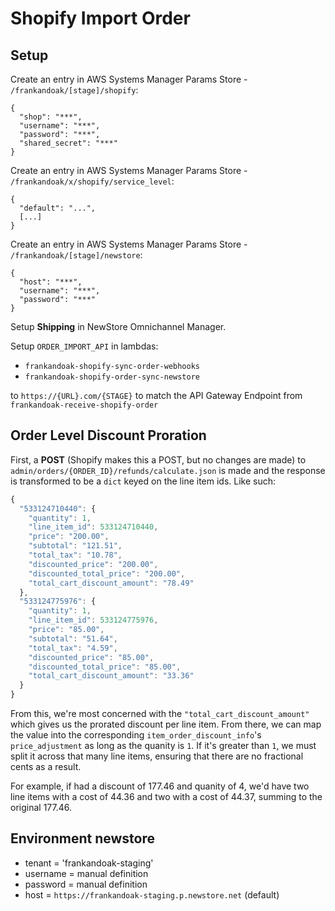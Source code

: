 # Shopify Import Order

## Setup

Create an entry in AWS Systems Manager Params Store - `/frankandoak/[stage]/shopify`:

    {
      "shop": "***",
      "username": "***",
      "password": "***",
      "shared_secret": "***"
    }

Create an entry in AWS Systems Manager Params Store - `/frankandoak/x/shopify/service_level`:

    {
      "default": "...",
      [...]
    }

Create an entry in AWS Systems Manager Params Store - `/frankandoak/[stage]/newstore`:

    {
      "host": "***",
      "username": "***",
      "password": "***"
    }

Setup **Shipping** in NewStore Omnichannel Manager.

Setup `ORDER_IMPORT_API` in lambdas:

* `frankandoak-shopify-sync-order-webhooks`
* `frankandoak-shopify-order-sync-newstore`

to `https://{URL}.com/{STAGE}` to match the API Gateway Endpoint from `frankandoak-receive-shopify-order`

## Order Level Discount Proration

First, a **POST** (Shopify makes this a POST, but no changes are made) to `admin/orders/{ORDER_ID}/refunds/calculate.json` is made and the response is transformed to be a `dict` keyed on the line item ids. Like such:

```javascript
{
  "533124710440": {
    "quantity": 1,
    "line_item_id": 533124710440,
    "price": "200.00",
    "subtotal": "121.51",
    "total_tax": "10.78",
    "discounted_price": "200.00",
    "discounted_total_price": "200.00",
    "total_cart_discount_amount": "78.49"
  },
  "533124775976": {
    "quantity": 1,
    "line_item_id": 533124775976,
    "price": "85.00",
    "subtotal": "51.64",
    "total_tax": "4.59",
    "discounted_price": "85.00",
    "discounted_total_price": "85.00",
    "total_cart_discount_amount": "33.36"
  }
}
```

From this, we're most concerned with the `"total_cart_discount_amount"` which gives us the prorated discount per line item. From there, we can map the value into the corresponding `item_order_discount_info`'s `price_adjustment` as long as the quanity is `1`. If it's greater than `1`, we must split it across that many line items, ensuring that there are no fractional cents as a result.

For example, if had a discount of 177.46 and quanity of 4, we'd have two line items with a cost of 44.36 and two with a cost of 44.37, summing to the original 177.46.


## Environment newstore
  - tenant = 'frankandoak-staging'
  - username = manual definition
  - password = manual definition
  - host = `https://frankandoak-staging.p.newstore.net` (default)
